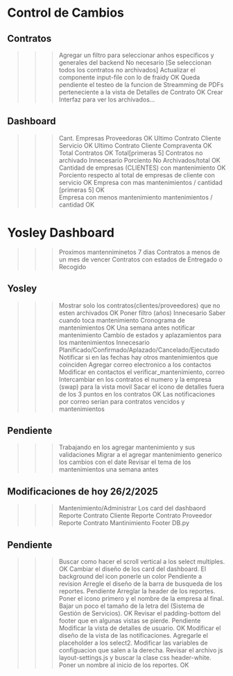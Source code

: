 # Control de Cambios

## Contratos
>>> Agregar un filtro para seleccionar anhos especificos y generales del backend                                        No necesario [Se seleccionan todos los contratos no archivados]
>>> Actualizar el componente input-file con lo de fraidy                                                                OK
>>> Queda pendiente el testeo de la funcion de Streamming de PDFs perteneciente a la vista de Detalles de Contrato      OK
>>> Crear Interfaz para ver los archivados...

## Dashboard
>>> Cant. Empresas Proveedoras                                                              OK
>>> Ultimo Contrato Cliente Servicio                                                        OK
>>> Ultimo Contrato Cliente Compraventa                                                     OK
>>> Total Contratos                                                                         OK
>>> Total[primeras 5] Contratos no archivado                                                Innecesario
>>> Porciento No Archivados/total                                                           OK
>>> Cantidad de empresas (CLIENTES) con mantenimiento                                       OK                                
>>> Porciento respecto al total de empresas de cliente con servicio                         OK
>>> Empresa con mas mantenimientos / cantidad [primeras 5]                                  OK                       
>>> Empresa con menos mantenimiento mantenimientos / cantidad                               OK


# Yosley Dashboard
>>> Proximos mantenniminetos 7 dias
>>> Contratos a menos de un mes de vencer
>>> Contratos con estados de Entregado o Recogido


## Yosley
>>> Mostrar solo los contratos(clientes/proveedores) que no esten archivados                OK
>>> Poner filtro (años)                                                                     Innecesario
>>> Saber cuando toca mantenimiento
>>> Cronograma de mantenimientos                                                            OK
>>> Una semana antes notificar mantenimiento
>>> Cambio de estados y aplazamientos para los mantenimientos                               Innecesario
>>> Planificado/Confirmado/Aplazado/Cancelado/Ejecutado
>>> Notificar si en las fechas hay otros mantenimientos que coinciden
>>> Agregar correo electronico a los contactos
>>> Modificar en contactos el verificar_mantenimiento, correo
>>> Intercambiar en los contratos el numero y la empresa (swap) para la vista movil
>>> Sacar el icono de detalles fuera de los 3 puntos en los contratos                       OK
>>> Las notificaciones por correo serian para contratos vencidos y mantenimientos

## Pendiente
>>> Trabajando en los agregar mantenimiento y sus validaciones
>>> Migrar a el agregar mantenimiento generico los cambios con el date
>>> Revisar el tema de los mantenimientos una semana antes


## Modificaciones de hoy 26/2/2025
>>> Mantenimiento/Administrar
>>> Los card del dashbaord
>>> Reporte Contrato Cliente 
>>> Reporte Contrato Proveedor 
>>> Reporte Contrato Mantinimiento 
>>> Footer
>>> DB.py

## Pendiente 
>>> Buscar como hacer el scroll vertical a los select multiples.                                OK
>>> Cambiar el diseño de los card del dashboard. El background del icon ponerle un color        Pendiente a revision
>>> Arregle el diseño de la barra de busqueda de los reportes.                                  Pendiente
>>> Arreglar la header de los reportes. Poner el icono primero y el nombre de la empresa al final. Bajar un poco el tamaño de la letra del (Sistema de Gestión de Servicios).                                                                                     OK
>>> Revisar el padding-bottom del footer que en algunas vistas se pierde.                       Pendiente
>>> Modificar la vista de detalles de usuario.                                                  OK
>>> Modificar el diseño de la vista de las notificaciones.
>>> Agregarle el placeholder a los select2.
>>> Modificar las variables de configuacion que salen a la derecha. Revisar el archivo js layout-settings.js y buscar la clase css header-white.
>>> Poner un nombre al inicio de los reportes.                                                  OK